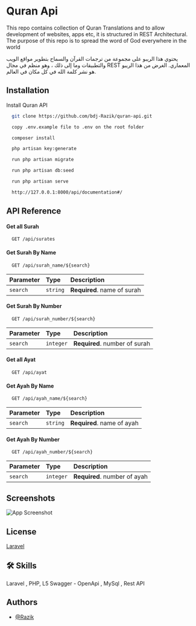 
# Quran Api

This repo contains collection of Quran Translations and to allow development of websites, apps etc, it is structured in REST Architectural. The purpose of this repo is to spread the word of God everywhere in the world

يحتوي هذا الريبو على مجموعة من ترجمات القرآن والسماح بتطوير مواقع الويب والتطبيقات وما إلى ذلك ، وهو منظم في مجال REST المعماري. الغرض من هذا الريبو هو نشر كلمة الله في كل مكان في العالم.

## Installation

Install Quran API

```bash
  git clone https://github.com/bdj-Razik/quran-api.git
```

```bash
  copy .env.example file to .env on the root folder
```

```bash
  composer install
```


```bash
  php artisan key:generate
```

```bash
  run php artisan migrate
```

```bash
  run php artisan db:seed
```

```bash
  run php artisan serve
```

```bash
  http://127.0.0.1:8000/api/documentation#/
```
## API Reference

#### Get all Surah

```http
  GET /api/surates
```

#### Get Surah By Name

```http
  GET /api/surah_name/${search}
```

| Parameter | Type     | Description                       |
| :-------- | :------- | :-------------------------------- |
| `search`      | `string` | **Required**. name of surah   |

 
#### Get Surah By Number

```http
  GET /api/surah_number/${search}
```

| Parameter | Type     | Description                       |
| :-------- | :------- | :-------------------------------- |
| `search`      | `integer` | **Required**. number of surah|

 
#### Get all Ayat

```http
  GET /api/ayat
```


#### Get Ayah By Name

```http
  GET /api/ayah_name/${search}
```

| Parameter | Type     | Description                       |
| :-------- | :------- | :-------------------------------- |
| `search`      | `string` | **Required**. name of ayah    |




#### Get Ayah By Number

```http
  GET /api/ayah_number/${search}
```

| Parameter | Type     | Description                       |
| :-------- | :------- | :-------------------------------- |
| `search`      | `integer` | **Required**. number of ayah |



## Screenshots

![App Screenshot](https://i.ibb.co/GFTdLy2/Capture-Api.png)


## License

[Laravel](https://laravel.com/docs/9.x/)


## 🛠 Skills
Laravel , PHP, L5 Swagger - OpenApi  , MySql , Rest API


## Authors

- [@Razik](https://github.com/bdj-Razik)

